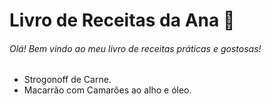 # Livro de Receitas da Ana :spaghetti:

###### Olá! Bem vindo ao meu livro de receitas práticas e gostosas!

- Strogonoff de Carne.
- Macarrão com Camarões ao alho e óleo.





